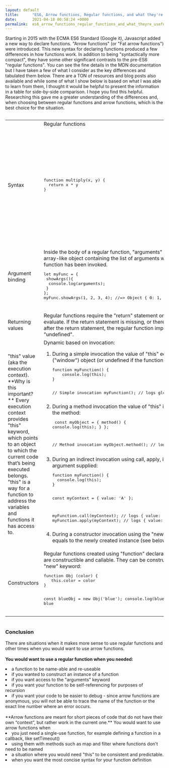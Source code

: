 ```yaml
---
layout: default
title:      "ES6, Arrow functions, Regular functions, and what they're useful for."
date:       2021-04-18 00:58:24 +0000
permalink:  es6_arrow_functions_regular_functions_and_what_theyre_useful_for
---
```

<style>
body {
   margin:10px;
}
</style>

Starting in 2015 with the ECMA ES6 Standard (Google it), Javascript added a new way to declare functions.  "Arrow functions" (or "Fat arrow functions") were introduced.  This new syntax for declaring functions produced a few differences in how functions work.  In addition to being "syntactically more compact", they have some other significant contrasts to the pre-ES6 "regular functions". You can see the fine details in the MDN documentation but I have taken a few of what I consider as the key differences and tabulated them below.  There are a TON of resources and blog posts also available and while some of what I show below is based on what I was able to learn from them, I thought it would be helpful to present the information in a table for side-by-side comparison.  I hope you find this helpful.  Researching this gave me a greater understanding of the differences and, when choosing between regular functions and arrow functions, which is the best choice for the situation. 

```

```

<table style="width:100%">
  <tr>
	<td>&nbsp;</td>
	<td>Regular functions</td>
	<td>Arrow Functions </td>
  </tr>
  <tr>
	<td>Syntax</td>
	<td>
<pre>
function multiply(x, y) { 
  return x &ast; y
}
</pre>
	</td>
	<td>
<pre>
const multiply = (x, y) => { 
  return x &ast; y
}

// or on one line with a return statement (needs curly brackets) //
const multiply = (x, y) => { return x &ast; y}

// or without a return statement (no curly brackets) //
const multiply = (x, y) => x &ast; y

// or with only one argument (no parentheses around arguments) //
const multiply = x => x &ast; 3

// or no arguments - would need either () or _ //
const multiply = () => 4 &ast; 3
</pre>
	</td>
  </tr>
<tr>
<td>Argument binding</td>
<td>
Inside the body of a regular function, "arguments" is a special reserved array-like object containing the list of arguments with which the function has been invoked.
<pre>
let myFunc = {  
 showArgs(){ 
  console.log(arguments); 
 } 
}; 
myFunc.showArgs(1, 2, 3, 4); //=> Object { 0: 1, 1: 2, 2: 3, 3: 4 }
</pre>
</td>
<td>
No arguments special keyword is defined inside an arrow function.  The arguments object is resolved lexically (from the outer function).  In order to access the arguments, you have to use what are called "rest parameters".  In the example below "...args" is a "rest parameter" that holds the arguments in an array [1, 2, 3, 4].
<pre>
let myFunc = {  
  showArgs : (...args) => { 
  console.log(args); 
 } 
}; 
myFunc.showArgs(1, 2, 3, 4); //=> Array [1, 2, 3, 4]
</pre>
</td>
</tr>
<tr>
<td>Returning values</td>
<td>Regular functions require the "return" statement or an expression to evaluate.  If the return statement is missing, or there’s no expression after the return statement, the regular function implicitely returns "undefined".</td>
<td>
If the arrow function contains one expression, and you omit the function’s curly braces, then the expression is implicitly returned. There is no need for the "return" statement.
</td>
</tr>
<tr>
	<td>"this" value (aka the execution context).  **Why is this important?** Every execution context provides "this" keyword, which points to an object to which the current code that’s being executed belongs.  "this" is a way for a function to address the variables and functions it has access to.
	</td>
	<td>
	  Dynamic based on invocation:
	<ol>
	  <li>During a simple invocation the value of "this" equals to the global 
	  ("window") object (or undefined if the function runs in strict mode):<br />
<pre>
function myFunction() {
    console.log(this);
}
	  
// Simple invocation
myFunction(); // logs global object (window)
</pre>
		</li>
		<li>During a method invocation the value of "this" is the object owning the 
	  method:<br>
		<pre>
const myObject = {
  method() {
    console.log(this);
  }
};

// Method invocation
myObject.method(); // logs myObject
</pre>
</li>
	  <li>During an indirect invocation using call, apply, it is the 
	  first argument supplied:
		<br>
<pre>
function myFunction() {
  console.log(this);
}

const myContext = { value: 'A' };

myFunction.call(myContext);  // logs { value: 'A' }
myFunction.apply(myContext); // logs { value: 'A' }
</pre>
		</li>
	  <li>During a constructor invocation using the "new" keyword "this" equals to the 
	  newly created instance (see below)</li>
	</ol>
	</td>
	<td>The arrow function doesn’t define its own "this" execution context.<br />
	No matter how or where being invoked, 
	"this" value inside of an arrow 
	function always equals "this" value from the outer function - the closest "non-arrow" function:
	<pre>
const obj = {
  id: 42,
  counter: function counter() {
    setTimeout(() => {
      console.log(this.id);
    }, 1000);
  }
};

obj.counter(); //=> 42
</pre>
	</td>
  </tr>
  <tr>
  <td>Constructors</td>
  <td>Regular functions created using "function" declarations or expressions are 
  constructible and callable. They can be constructed using the "new" keyword:<br />
<pre>
function Obj (color) {
   this.color = color
}

const blueObj = new Obj('blue');
console.log(blueObj.color); // =&gt; blue
</pre>
</td>
<td>Arrow functions are anonymous (not named) so they are not constructible or callable. Using the "new" keyword throws an error:<br />
<pre>
const Obj = (color) =&gt; {
   this.color = color
}
	
const blueObj = new Obj('blue'); // =&gt; "TypeError: Obj is not a constructor".
</pre>
</td>
  </tr>
</table>

```

```

### Conclusion
There are situations when it makes more sense to use regular functions and other times when you would want to use arrow functions.  
<br>**You would want to use a regular function when you needed:**
<li>a function to be name-able and re-useable
<li>if you wanted to construct an instance of a function 
<li>if you want access to the "arguments" keyword
<li>if you want your function to be self-referencing for purposes of recursion
<li>if you want your code to be easier to debug - since arrow functions are anonymous, you will not be able to trace the name of the function or the exact line number where an error occurs.
<br>
<br>**Arrow functions are meant for short pieces of code that do not have their own “context”, but rather work in the current one.**
You would want to use arrow functions when 
<li>you just need a single-use function, for example defining a function in a callback, like setTimeout()
<li>using them with methods such as map and filter where functions don't need to be named
<li>a situation where you would need "this" to be consistent and predictable.
<li>when you want the most concise syntax for your function definition

